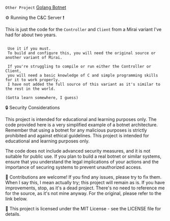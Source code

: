 `Other Project` [ Golang Botnet ](https://github.com/Birdo1221/Better-Go-Cnc/)

:gear: Running the C&C Server ❗

This is just the code for the `Controller` and `Client` from a Mirai variant I've had for about two years.

```

 Use it if you must.
 To build and configure this, you will need the original source or another variant of Mirai.

 If you're struggling to compile or run either the Controller or Client,
 you will need a basic knowledge of C and simple programming skills for it to work properly.
 I have not added the full source of this variant as it's similar to the rest in the world.

```

`
(Gotta learn somewhere, I guess)
`

:lock: Security Considerations

This project is intended for educational and learning purposes only. The code provided here is a very simplified example of a botnet architecture. Remember that using a botnet for any malicious purposes is strictly prohibited and against ethical guidelines. This project is intended for educational and learning purposes only.

The code does not include advanced security measures, and it is not suitable for public use. If you plan to build a real botnet or similar systems, ensure that you understand the legal implications of your actions and the importance of securing systems to prevent unauthorized access.

:handshake: Contributions are welcome! If you find any issues, please try to fix them. When I say this, I mean actually try; this project will remain as is. If you have improvements, stop, as it's a dead project. There's no need to reference me for the source, as it's not mine anyway. For the original, please refer to the link below.

:page_with_curl: This project is licensed under the MIT License - see the LICENSE file for details.
